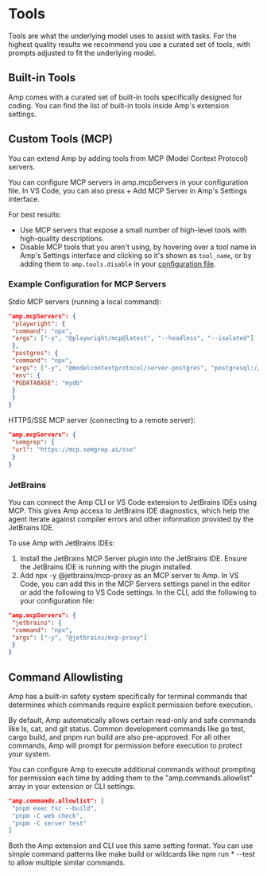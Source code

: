 # Tools

Tools are what the underlying model uses to assist with tasks. For the highest quality results we recommend you use a curated set of tools, with prompts adjusted to fit the underlying model.

## Built-in Tools

Amp comes with a curated set of built-in tools specifically designed for coding. You can find the list of built-in tools inside Amp's extension settings.

## Custom Tools (MCP)

You can extend Amp by adding tools from MCP (Model Context Protocol) servers.

You can configure MCP servers in amp.mcpServers in your configuration file. In VS Code, you can also press + Add MCP Server in Amp's Settings interface.

For best results:

* Use MCP servers that expose a small number of high-level tools with high-quality descriptions.
* Disable MCP tools that you aren't using, by hovering over a tool name in Amp's Settings interface and clicking so it's shown as `tool_name`, or by adding them to `amp.tools.disable` in your [configuration file](../configuration.md).

### Example Configuration for MCP Servers

Stdio MCP servers (running a local command):

```json
"amp.mcpServers": {
 "playwright": {
 "command": "npx",
 "args": ["-y", "@playwright/mcp@latest", "--headless", "--isolated"]
 },
 "postgres": {
 "command": "npx",
 "args": ["-y", "@modelcontextprotocol/server-postgres", "postgresql://localhost/amp"],
 "env": {
 "PGDATABASE": "mydb"
 }
 }
}
```

HTTPS/SSE MCP server (connecting to a remote server):

```json
"amp.mcpServers": {
 "semgrep": {
 "url": "https://mcp.semgrep.ai/sse"
 }
}
```

### JetBrains

You can connect the Amp CLI or VS Code extension to JetBrains IDEs using MCP. This gives Amp access to JetBrains IDE diagnostics, which help the agent iterate against compiler errors and other information provided by the JetBrains IDE.

To use Amp with JetBrains IDEs:

1. Install the JetBrains MCP Server plugin into the JetBrains IDE. Ensure the JetBrains IDE is running with the plugin installed.
2. Add npx -y @jetbrains/mcp-proxy as an MCP server to Amp. In VS Code, you can add this in the MCP Servers settings panel in the editor or add the following to VS Code settings. In the CLI, add the following to your configuration file:

```json
"amp.mcpServers": {
 "jetbrains": {
 "command": "npx",
 "args": ["-y", "@jetbrains/mcp-proxy"]
 }
}
```

## Command Allowlisting

Amp has a built-in safety system specifically for terminal commands that determines which commands require explicit permission before execution.

By default, Amp automatically allows certain read-only and safe commands like ls, cat, and git status. Common development commands like go test, cargo build, and pnpm run build are also pre-approved. For all other commands, Amp will prompt for permission before execution to protect your system.

You can configure Amp to execute additional commands without prompting for permission each time by adding them to the "amp.commands.allowlist" array in your extension or CLI settings:

```json
"amp.commands.allowlist": [
 "pnpm exec tsc --build",
 "pnpm -C web check",
 "pnpm -C server test"
]
```

Both the Amp extension and CLI use this same setting format. You can use simple command patterns like make build or wildcards like npm run * --test to allow multiple similar commands.
